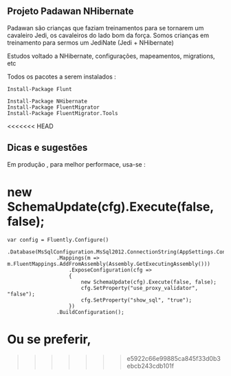 ## Projeto Padawan NHibernate
Padawan são crianças que faziam treinamentos para se tornarem um cavaleiro Jedi, os cavaleiros do lado bom da força.
Somos crianças em treinamento para sermos um JediNate (Jedi + NHibernate)

Estudos voltado a NHibernate, configurações, mapeamentos, migrations, etc

Todos os pacotes a serem instalados :
```
Install-Package Flunt

Install-Package NHibernate
Install-Package FluentMigrator
Install-Package FluentMigrator.Tools
```
<<<<<<< HEAD


## Dicas e sugestões

Em produção , para melhor performace, usa-se :
# new SchemaUpdate(cfg).Execute(false, false);

```
var config = Fluently.Configure()
                .Database(MsSqlConfiguration.MsSql2012.ConnectionString(AppSettings.ConnectionString))
                .Mappings(m => m.FluentMappings.AddFromAssembly(Assembly.GetExecutingAssembly()))
                    .ExposeConfiguration(cfg =>
                    {
                        new SchemaUpdate(cfg).Execute(false, false);
                        cfg.SetProperty("use_proxy_validator", "false");
                        cfg.SetProperty("show_sql", "true");
                    })
                .BuildConfiguration();
```
Ou se preferir,
=======
>>>>>>> e5922c66e99885ca845f33d0b3ebcb243cdb101f
